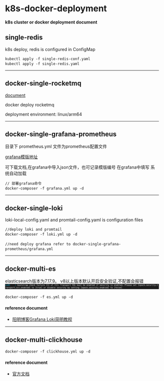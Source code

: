 # k8s-docker-deployment

**k8s cluster or docker deployment document**

## single-redis

k8s deploy, redis is configured in ConfigMap

```
kubectl apply -f single-redis-conf.yaml
kubectl apply -f single-redis.yaml
```

****

## docker-single-rocketmq

[document](https://www.jianshu.com/p/6ad529a16677)

docker deploy rocketmq

deployment environment: linux/arm64

****

## docker-single-grafana-prometheus

目录下 prometheus.yml 文件为prometheus配置文件

[grafana模版地址](https://grafana.com/grafana/dashboards/)

可下载文档,在grafana中导入json文件，也可记录模版编号 在grafana中填写 系统自动加载

```
// 部署grafana命令
docker-composer -f grafana.yml up -d

```

****

## docker-single-loki

loki-local-config.yaml and promtail-config.yaml is configuration files

```
//deploy loki and promtail
docker-composer -f loki.yml up -d

//need deploy grafana refer to docker-single-grafana-prometheus/grafana.yml
```

****

## docker-multi-es

elasticsearch版本为7.17.9。 v8以上版本默认开启安全验证,不配置会报错
![img.png](picture/img.png)

```
docker-composer -f es.yml up -d
```

#### reference document

- [阳明博客Grafana Loki简明教程](https://www.qikqiak.com/post/grafana-loki-usage/)

****

## docker-multi-clickhouse

```
docker-composer -f clickhouse.yml up -d
```

#### reference document
- [官方文档](https://clickhouse.com/docs)